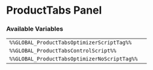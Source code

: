 # ProductTabs Panel

### Available Variables
|||
|---|---|
| `%%GLOBAL_ProductTabsOptimizerScriptTag%%` |
| `%%GLOBAL_ProductTabsControlScript%%` |
| `%%GLOBAL_ProductTabsOptimizerNoScriptTag%%` |
